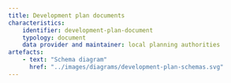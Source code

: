 ```yaml
---
title: Development plan documents
characteristics:
    identifier: development-plan-document
    typology: document
    data provider and maintainer: local planning authorities
artefacts:
    - text: "Schema diagram"
      href: "../images/diagrams/development-plan-schemas.svg"
---
```

